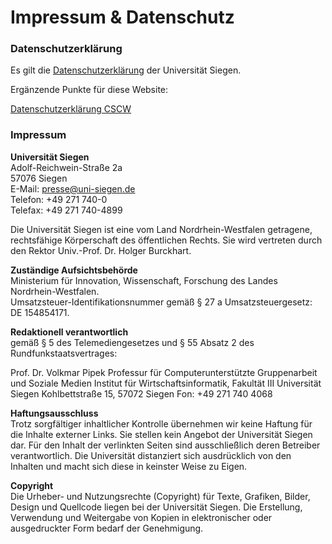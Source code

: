# Impressum & Datenschutz

### Datenschutzerklärung

Es gilt die [Datenschutzerklärung](https://www.uni-siegen.de/start/kontakt/datenschutzerklaerung.html) der Universität Siegen.

Ergänzende Punkte für diese Website:

[Datenschutzerklärung CSCW](https://wineme.fb5.uni-siegen.de/DSGVO_CSCW.pdf)

### Impressum

**Universität Siegen**  
Adolf-Reichwein-Straße 2a  
57076 Siegen  
E-Mail: presse@uni-siegen.de  
Telefon: +49 271 740-0  
Telefax: +49 271 740-4899

Die Universität Siegen ist eine vom Land Nordrhein-Westfalen getragene, rechtsfähige Körperschaft des öffentlichen Rechts. Sie wird vertreten durch den Rektor Univ.-Prof. Dr. Holger Burckhart.

**Zuständige Aufsichtsbehörde**  
Ministerium für Innovation, Wissenschaft, Forschung des Landes Nordrhein-Westfalen.  
Umsatzsteuer-Identifikationsnummer gemäß § 27 a Umsatzsteuergesetz: DE 154854171.

**Redaktionell verantwortlich**  
gemäß § 5 des Telemediengesetzes und § 55 Absatz 2 des Rundfunkstaatsvertrages:

Prof. Dr. Volkmar Pipek Professur für Computerunterstützte Gruppenarbeit und Soziale Medien Institut für Wirtschaftsinformatik, Fakultät III Universität Siegen Kohlbettstraße 15, 57072 Siegen Fon: +49 271 740 4068

**Haftungsausschluss**  
Trotz sorgfältiger inhaltlicher Kontrolle übernehmen wir keine Haftung für die Inhalte externer Links. Sie stellen kein Angebot der Universität Siegen dar. Für den Inhalt der verlinkten Seiten sind ausschließlich deren Betreiber verantwortlich. Die Universität distanziert sich ausdrücklich von den Inhalten und macht sich diese in keinster Weise zu Eigen.

**Copyright**  
Die Urheber- und Nutzungsrechte \(Copyright\) für Texte, Grafiken, Bilder, Design und Quellcode liegen bei der Universität Siegen. Die Erstellung, Verwendung und Weitergabe von Kopien in elektronischer oder ausgedruckter Form bedarf der Genehmigung.

